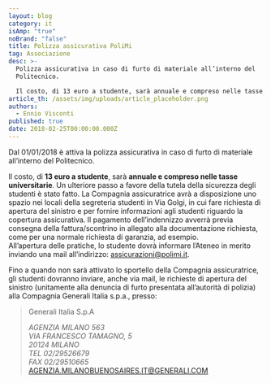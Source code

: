 ```yaml
---
layout: blog
category: it
isAmp: "true"
noBrand: "false"
title: Polizza assicurativa PoliMi
tag: Associazione
desc: >-
  Polizza assicurativa in caso di furto di materiale all’interno del
  Politecnico.

  Il costo, di 13 euro a studente, sarà annuale e compreso nelle tasse universitarie.
article_th: /assets/img/uploads/article_placeholder.png
authors:
  - Ennio Visconti
published: true
date: 2018-02-25T00:00:00.000Z
---
```

Dal 01/01/2018 è attiva la polizza assicurativa in caso di furto di materiale all’interno del Politecnico.

Il costo, di **13 euro a studente**, sarà **annuale e compreso nelle tasse universitarie**. Un ulteriore passo a favore della tutela della sicurezza degli studenti è stato fatto. La Compagnia assicuratrice avrà a disposizione uno spazio nei locali della segreteria studenti in Via Golgi, in cui fare richiesta di apertura del sinistro e per fornire informazioni agli studenti riguardo la copertura assicurativa. Il pagamento dell’indennizzo avverrà previa consegna della fattura/scontrino in allegato alla documentazione richiesta, come per una normale richiesta di garanzia, ad esempio.\
All’apertura delle pratiche, lo studente dovrà informare l’Ateneo in merito inviando una mail all’indirizzo: [assicurazioni@polimi.it](mailto:assicurazioni@polimi.it).

Fino a quando non sarà attivato lo sportello della Compagnia assicuratrice, gli studenti dovranno inviare, anche via mail, le richieste di apertura del sinistro (unitamente alla denuncia di furto presentata all’autorità di polizia) alla Compagnia Generali Italia s.p.a., presso:

> Generali Italia S.p.A
>
> *AGENZIA MILANO 563*\
> *VIA FRANCESCO TAMAGNO, 5*\
> *20124 MILANO*\
> *TEL 02/29526679*\
> *FAX 02/29510665*\
> [AGENZIA.MILANOBUENOSAIRES.IT@GENERALI.COM](mailto:agenzia.milanobuenosaires.it@generali.com)